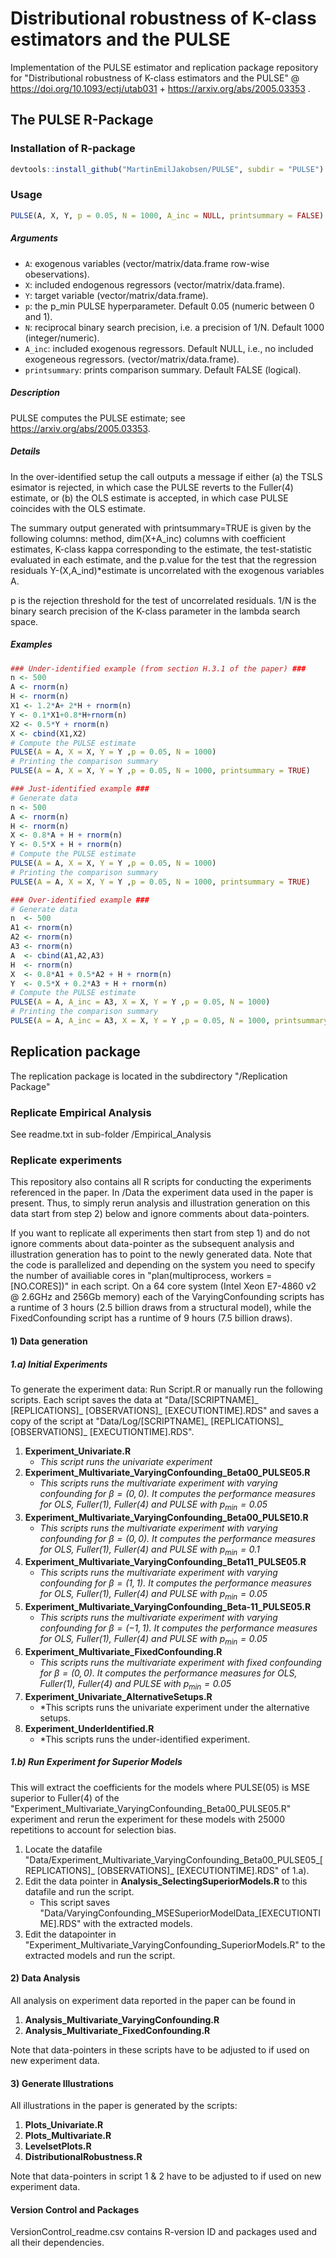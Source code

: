 # Distributional robustness of K-class estimators and the PULSE
Implementation of the PULSE estimator and replication package repository for "Distributional robustness of K-class estimators and the PULSE" @ https://doi.org/10.1093/ectj/utab031 + https://arxiv.org/abs/2005.03353 . 


## The PULSE R-Package


### Installation of R-package

```R
devtools::install_github("MartinEmilJakobsen/PULSE", subdir = "PULSE")
```

### Usage

```R
PULSE(A, X, Y, p = 0.05, N = 1000, A_inc = NULL, printsummary = FALSE)
```

##### Arguments
* `A`: exogenous variables (vector/matrix/data.frame row-wise obeservations).
* `X`: included endogenous regressors (vector/matrix/data.frame).
* `Y`: target variable (vector/matrix/data.frame).
* `p`: the p_min PULSE hyperparameter. Default 0.05 (numeric between 0 and 1).
* `N`: reciprocal binary search precision, i.e. a precision of 1/N. Default 1000 (integer/numeric).
* `A_inc`: included exogenous regressors. Default NULL, i.e., no included exogeneous regressors. (vector/matrix/data.frame).
* `printsummary`: prints comparison summary. Default FALSE (logical).

##### Description
PULSE computes the PULSE estimate; see https://arxiv.org/abs/2005.03353.

##### Details
In the over-identified setup the call outputs a message if either (a) the TSLS esimator is rejected, in which case the PULSE reverts to the Fuller(4) estimate, or (b) the OLS estimate is accepted, in which case PULSE coincides with the OLS estimate. 

The summary output generated with printsummary=TRUE is given by the following columns: method, dim(X+A_inc) columns with coefficient estimates, K-class kappa corresponding to the estimate, the test-statistic evaluated in each estimate, and the p.value for the test that the regression residuals Y-(X,A_ind)*estimate is uncorrelated with the exogenous variables A.

p is the rejection threshold for the test of uncorrelated residuals. 1/N is the binary search precision of the K-class parameter in the lambda search space.

##### Examples

```R
### Under-identified example (from section H.3.1 of the paper) ###
n <- 500
A <- rnorm(n)
H <- rnorm(n)
X1 <- 1.2*A+ 2*H + rnorm(n)
Y <- 0.1*X1+0.8*H+rnorm(n)
X2 <- 0.5*Y + rnorm(n)
X <- cbind(X1,X2)
# Compute the PULSE estimate
PULSE(A = A, X = X, Y = Y ,p = 0.05, N = 1000)
# Printing the comparison summary
PULSE(A = A, X = X, Y = Y ,p = 0.05, N = 1000, printsummary = TRUE)
```

```R
### Just-identified example ###
# Generate data
n <- 500
A <- rnorm(n)
H <- rnorm(n)
X <- 0.8*A + H + rnorm(n)
Y <- 0.5*X + H + rnorm(n)
# Compute the PULSE estimate
PULSE(A = A, X = X, Y = Y ,p = 0.05, N = 1000)
# Printing the comparison summary
PULSE(A = A, X = X, Y = Y ,p = 0.05, N = 1000, printsummary = TRUE)
```

```R
### Over-identified example ###
# Generate data
n  <- 500
A1 <- rnorm(n)
A2 <- rnorm(n)
A3 <- rnorm(n)
A  <- cbind(A1,A2,A3)
H  <- rnorm(n)
X  <- 0.8*A1 + 0.5*A2 + H + rnorm(n)
Y  <- 0.5*X + 0.2*A3 + H + rnorm(n)
# Compute the PULSE estimate
PULSE(A = A, A_inc = A3, X = X, Y = Y ,p = 0.05, N = 1000)
# Printing the comparison summary
PULSE(A = A, A_inc = A3, X = X, Y = Y ,p = 0.05, N = 1000, printsummary = TRUE)
```

## Replication package
The replication package is located in the subdirectory "/Replication Package"

### Replicate Empirical Analysis
See readme.txt in sub-folder /Empirical_Analysis

### Replicate experiments

This repository also contains all R scripts for conducting the experiments referenced in the paper. In /Data the experiment data used in the paper is present. Thus, to simply rerun analysis and illustration generation on this data start from step 2) below and ignore comments about data-pointers.

If you want to replicate all experiments then start from step 1) and do not ignore comments about data-pointer as the subsequent analysis and illustration generation has to point to the newly generated data. Note that the code is parallelized and depending on the system you need to specify the number of availiable cores in "plan(multiprocess, workers = [NO.CORES])" in each script. On a 64 core system (Intel Xeon E7-4860 v2 @ 2.6GHz and 256Gb memory) each of the VaryingConfounding scripts has a runtime of 3 hours (2.5 billion draws from a structural model), while the FixedConfounding script has a runtime of 9 hours (7.5 billion draws).

#### 1) Data generation 

##### 1.a) Initial Experiments

To generate the experiment data: Run Script.R or manually run the following scripts. Each script saves the data at "Data/[SCRIPTNAME]_ [REPLICATIONS]_ [OBSERVATIONS]_ [EXECUTIONTIME].RDS" and saves a copy of the script at "Data/Log/[SCRIPTNAME]_ [REPLICATIONS]_ [OBSERVATIONS]_ [EXECUTIONTIME].RDS".

1. **Experiment_Univariate.R**
    * *This script runs the univariate experiment*
2. **Experiment_Multivariate_VaryingConfounding_Beta00_PULSE05.R**
    * *This scripts runs the multivariate experiment with varying confounding for $\beta=(0,0)$. It computes the performance measures for OLS, Fuller(1), Fuller(4) and PULSE with $p_{\min}=0.05$*
3. **Experiment_Multivariate_VaryingConfounding_Beta00_PULSE10.R**
    * *This scripts runs the multivariate experiment with varying confounding for $\beta=(0,0)$. It computes the performance measures for OLS, Fuller(1), Fuller(4) and PULSE with $p_{\min}=0.1$*
4. **Experiment_Multivariate_VaryingConfounding_Beta11_PULSE05.R**
    * *This scripts runs the multivariate experiment with varying confounding for $\beta=(1,1)$. It computes the performance measures for OLS, Fuller(1), Fuller(4) and PULSE with $p_{\min}=0.05$*
5. **Experiment_Multivariate_VaryingConfounding_Beta-11_PULSE05.R**
    * *This scripts runs the multivariate experiment with varying confounding for $\beta=(-1,1)$. It computes the performance measures for OLS, Fuller(1), Fuller(4) and PULSE with $p_{\min}=0.05$*
6. **Experiment_Multivariate_FixedConfounding.R**
    * *This scripts runs the multivariate experiment with fixed confounding for $\beta=(0,0)$. It computes the performance measures for OLS, Fuller(1), Fuller(4) and PULSE with $p_{\min}=0.05$*
7. **Experiment_Univariate_AlternativeSetups.R**
    * *This scripts runs the univariate experiment under the alternative setups.
7. **Experiment_UnderIdentified.R**
    * *This scripts runs the under-identified experiment.
    
##### 1.b) Run Experiment for Superior Models
This will extract the coefficients for the models where PULSE(05) is MSE superior to Fuller(4) of the "Experiment_Multivariate_VaryingConfounding_Beta00_PULSE05.R" experiment and rerun the experiment for these models with 25000 repetitions to account for selection bias. 

1. Locate the datafile "Data/Experiment_Multivariate_VaryingConfounding_Beta00_PULSE05_[REPLICATIONS]_ [OBSERVATIONS]_ [EXECUTIONTIME].RDS" of 1.a). 
2. Edit the data pointer in **Analysis_SelectingSuperiorModels.R** to this datafile and run the script. 
    * This script saves "Data/VaryingConfounding_MSESuperiorModelData_[EXECUTIONTIME].RDS" with the extracted models. 
3. Edit the datapointer in "Experiment_Multivariate_VaryingConfounding_SuperiorModels.R" to the extracted models and run the script.


#### 2) Data Analysis 

All analysis on experiment data reported in the paper can be found in

1. **Analysis_Multivariate_VaryingConfounding.R**
2. **Analysis_Multivariate_FixedConfounding.R**

Note that data-pointers in these scripts have to be adjusted to if used on new experiment data.

#### 3) Generate Illustrations 

All illustrations in the paper is generated by the scripts:

1. **Plots_Univariate.R**
2. **Plots_Multivariate.R**
3. **LevelsetPlots.R**
4. **DistributionalRobustness.R**


Note that data-pointers in script 1 & 2 have to be adjusted to if used on new experiment data.


####  Version Control and Packages
VersionControl_readme.csv contains R-version ID and packages used and all their dependencies.
